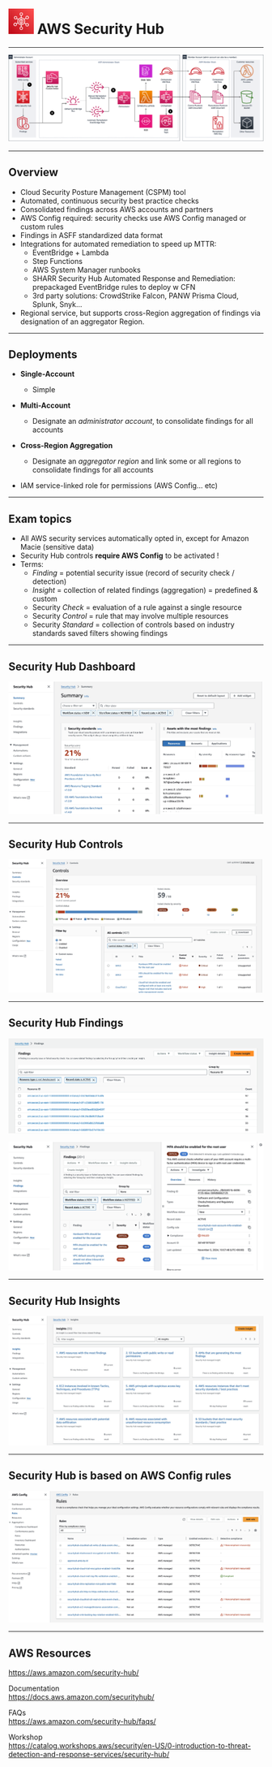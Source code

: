 # <img src="../../images/SecurityHubLogo.png" alt="AWS Security Hub" style="height: 50px; width:50px;"/>  AWS Security Hub
---  

![AWS Security Hub Diagram](../../images/SecurityHubDiagram.png)

---  
## Overview  
- Cloud Security Posture Management (CSPM) tool
- Automated, continuous security best practice checks
- Consolidated findings across AWS accounts and partners
- AWS Config required: security checks use AWS Config managed or custom rules
- Findings in ASFF standardized data format
- Integrations for automated remediation to speed up MTTR:
  - EventBridge + Lambda
  - Step Functions 
  - AWS System Manager runbooks
  - SHARR Security Hub Automated Response and Remediation: prepackaged EventBridge rules to deploy w CFN
  - 3rd party solutions: CrowdStrike Falcon, PANW Prisma Cloud, Splunk, Snyk... 
- Regional service, but supports cross-Region aggregation of findings via designation of an aggregator Region. 

---
## Deployments
- **Single-Account** 
  - Simple
- **Multi-Account**
  - Designate an *administrator account*, to consolidate findings for all accounts
- **Cross-Region Aggregation**
  - Designate an *aggregator region* and link some or all regions to consolidate findings for all accounts

- IAM service-linked role for permissions (AWS Config... etc)  


---  
## Exam topics
- All AWS security services automatically opted in, except for Amazon Macie (sensitive data)
- Security Hub controls **require AWS Config** to be activated !
- Terms:
  - *Finding* = potential security issue (record of security check / detection)
  - *Insight* = collection of related findings (aggregation) = predefined & custom 
  - Security *Check* = evaluation of a rule against a single resource
  - Security *Control* = rule that may involve multiple resources 
  - Security *Standard* = collection of controls based on industry standards
  saved filters showing findings


---  
## Security Hub Dashboard
![AWS Security Hub Dashboard](../../images/SecurityHubDashboard.jpg)  

---  
## Security Hub Controls
![AWS Security Hub Controls](../../images/SecurityHubControls.jpg)  

---  
## Security Hub Findings
![AWS Security Hub Findings](../../images/SecurityHubFindings1.png)  

![AWS Security Hub Findings](../../images/SecurityHubFindings2.jpg)   

---  
## Security Hub Insights
![AWS Security Hub Insights](../../images/SecurityHubInsights.jpg)   

---  
## Security Hub is based on AWS Config rules
![AWS Config rules for Security Hub](../../images/SecurityHubConfigRules.jpg)   


<!-- 
---  
## Example  -->

<!-- <!-- ![Image](../../images/ImageName.jpg) -->

---  
## AWS Resources  

https://aws.amazon.com/security-hub/

Documentation  
https://docs.aws.amazon.com/securityhub/

FAQs  
https://aws.amazon.com/security-hub/faqs/

Workshop   
https://catalog.workshops.aws/security/en-US/0-introduction-to-threat-detection-and-response-services/security-hub/